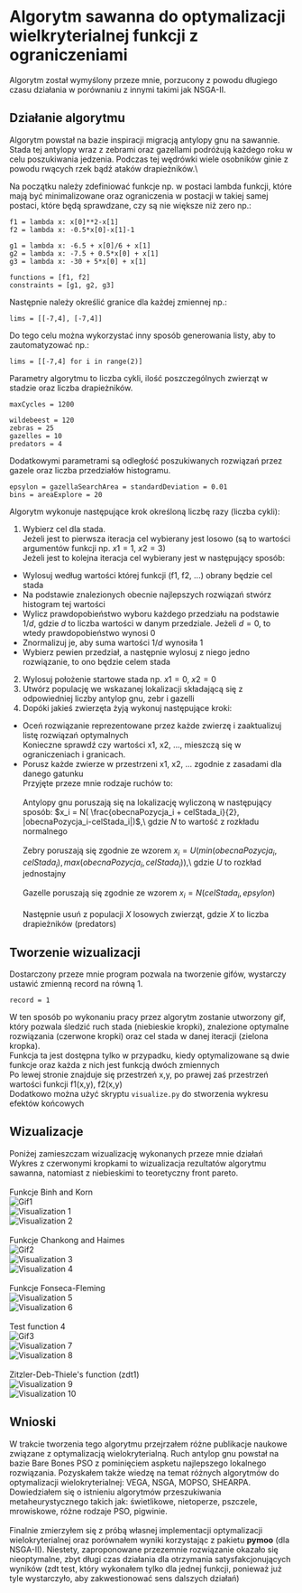 # Algorytm sawanna do optymalizacji wielkryterialnej funkcji z ograniczeniami

Algorytm został wymyślony przeze mnie, porzucony z powodu długiego czasu działania w porównaniu z innymi takimi jak NSGA-II.

## Działanie algorytmu

Algorytm powstał na bazie inspiracji migracją antylopy gnu na sawannie. Stada tej antylopy wraz z zebrami oraz gazellami podróżują każdego roku w celu poszukiwania jedzenia. Podczas tej wędrówki wiele osobników ginie z powodu rwących rzek bądź ataków drapieżników.\

Na początku należy zdefiniować funkcje np. w postaci lambda funkcji, które mają być minimalizowane oraz ograniczenia w postacji w takiej samej postaci, które będą sprawdzane, czy są nie większe niż zero np.:
```
f1 = lambda x: x[0]**2-x[1]
f2 = lambda x: -0.5*x[0]-x[1]-1

g1 = lambda x: -6.5 + x[0]/6 + x[1]
g2 = lambda x: -7.5 + 0.5*x[0] + x[1]
g3 = lambda x: -30 + 5*x[0] + x[1]

functions = [f1, f2]
constraints = [g1, g2, g3]
```
Następnie należy określić granice dla każdej zmiennej np.:
```
lims = [[-7,4], [-7,4]]
```
Do tego celu można wykorzystać inny sposób generowania listy, aby to zautomatyzować np.:
```
lims = [[-7,4] for i in range(2)]
```
Parametry algorytmu to liczba cykli, ilość poszczególnych zwierząt w stadzie oraz liczba drapieżników.
```
maxCycles = 1200

wildebeest = 120
zebras = 25
gazelles = 10
predators = 4
```
Dodatkowymi parametrami są odległość poszukiwanych rozwiązań przez gazele oraz liczba przedziałów histogramu.
```
epsylon = gazellaSearchArea = standardDeviation = 0.01
bins = areaExplore = 20
```
Algorytm wykonuje następujące krok określoną liczbę razy (liczba cykli):
1. Wybierz cel dla stada. \
Jeżeli jest to pierwsza iteracja cel wybierany jest losowo (są to wartości argumentów funkcji np. $x1 = 1$, $x2 = 3$)\
Jeżeli jest to kolejna iteracja cel wybierany jest w następujący sposób:
- Wylosuj według wartości której funkcji (f1, f2, ...) obrany będzie cel stada
- Na podstawie znalezionych obecnie najlepszych rozwiązań stwórz histogram tej wartości
- Wylicz prawdopobieństwo wyboru każdego przedziału na podstawie $1/d$, gdzie $d$ to liczba wartości w danym przedziale. Jeżeli $d=0$, to wtedy prawdopobieństwo wynosi 0
- Znormalizuj je, aby suma wartości $1/d$ wynosiła 1
- Wybierz pewien przedział, a następnie wylosuj z niego jedno rozwiązanie, to ono będzie celem stada
2. Wylosuj położenie startowe stada np. $x1=0$, $x2=0$
3. Utwórz populację we wskazanej lokalizacji składającą się z odpowiedniej liczby antylop gnu, zebr i gazelli
4. Dopóki jakieś zwierzęta żyją wykonuj następujące kroki:
- Oceń rozwiązanie reprezentowane przez każde zwierzę i zaaktualizuj listę rozwiązań optymalnych\
Konieczne sprawdź czy wartości x1, x2, ..., mieszczą się w ograniczeniach i granicach.
- Porusz każde zwierze w przestrzeni x1, x2, ... zgodnie z zasadami dla danego gatunku\
Przyjęte przeze mnie rodzaje ruchów to:\
\
Antylopy gnu poruszają się na lokalizację wyliczoną w następujący sposób: $x_i = N( \frac{obecnaPozycja_i + celStada_i}{2}, |obecnaPozycja_i-celStada_i|)$,\ gdzie $N$ to wartość z rozkładu normalnego\
\
Zebry poruszają się zgodnie ze wzorem $x_i = U( min(obecnaPozycja_i,celStada_i), max(obecnaPozycja_i, celStada_i))$,\ gdzie $U$ to rozkład jednostajny\
\
Gazelle poruszają się zgodnie ze wzorem $x_i = N(celStada_i, epsylon)$\
\
Następnie usuń z populacji $X$ losowych zwierząt, gdzie $X$ to liczba drapieżników (predators)

## Tworzenie wizualizacji

Dostarczony przeze mnie program pozwala na tworzenie gifów, wystarczy ustawić zmienną record na równą 1.
```
record = 1
```
W ten sposób po wykonaniu pracy przez algorytm zostanie utworzony gif, który pozwala śledzić ruch stada (niebieskie kropki), znalezione optymalne rozwiązania (czerwone kropki) oraz cel stada w danej iteracji (zielona kropka).\
Funkcja ta jest dostępna tylko w przypadku, kiedy optymalizowane są dwie funkcje oraz każda z nich jest funkcją dwóch zmiennych\
Po lewej stronie znajduje się przestrzeń x,y, po prawej zaś przestrzeń wartości funkcji f1(x,y), f2(x,y)\
Dodatkowo można użyć skryptu `visualize.py` do stworzenia wykresu efektów końcowych

## Wizualizacje
Poniżej zamieszczam wizualizację wykonanych przeze mnie działań\
Wykres z czerwonymi kropkami to wizualizacja rezultatów algorytmu sawanna, natomiast z niebieskimi to teoretyczny front pareto.\
\
Funkcje Binh and Korn\
![Gif1](gifs/set1.gif)\
![Visualization 1](figures/set1.png)\
![Visualization 2](figures/tset1.jpg)\
\
Funkcje Chankong and Haimes\
![Gif2](gifs/set2.gif)\
![Visualization 3](figures/set2.png)\
![Visualization 4](figures/tset2.jpg)\
\
Funkcje Fonseca-Fleming\
![Visualization 5](figures/set3.png)\
![Visualization 6](figures/tset3.jpg)\
\
Test function 4\
![Gif3](gifs/set4.gif)\
![Visualization 7](figures/set4.png)\
![Visualization 8](figures/tset4.jpg)\
\
Zitzler-Deb-Thiele's function (zdt1)\
![Visualization 9](figures/set5.png)\
![Visualization 10](figures/tzdt1.jpg)

## Wnioski
W trakcie tworzenia tego algorytmu przejrzałem różne publikacje naukowe związane z optymalizacją wielokryterialną. Ruch antylop gnu powstał na bazie Bare Bones PSO z pominięciem aspketu najlepszego lokalnego rozwiązania. Pozyskałem także wiedzę na temat różnych algorytmów do optymalizacji wielokryterialnej: VEGA, NSGA, MOPSO, SHEARPA. Dowiedziałem się o istnieniu algorytmów przeszukiwania metaheurystycznego takich jak: świetlikowe, nietoperze, pszczele, mrowiskowe, różne rodzaje PSO, pigwinie.\
\
Finalnie zmierzyłem się z próbą własnej implementacji optymalizacji wielokryterialnej oraz porównałem wyniki korzystając z pakietu **pymoo** (dla NSGA-II). Niestety, zaproponowane przezemnie rozwiązanie okazało się nieoptymalne, zbyt długi czas działania dla otrzymania satysfakcjonujących wyników (zdt test, który wykonałem tylko dla jednej funkcji, ponieważ już tyle wystarczyło, aby zakwestionować sens dalszych działań)
